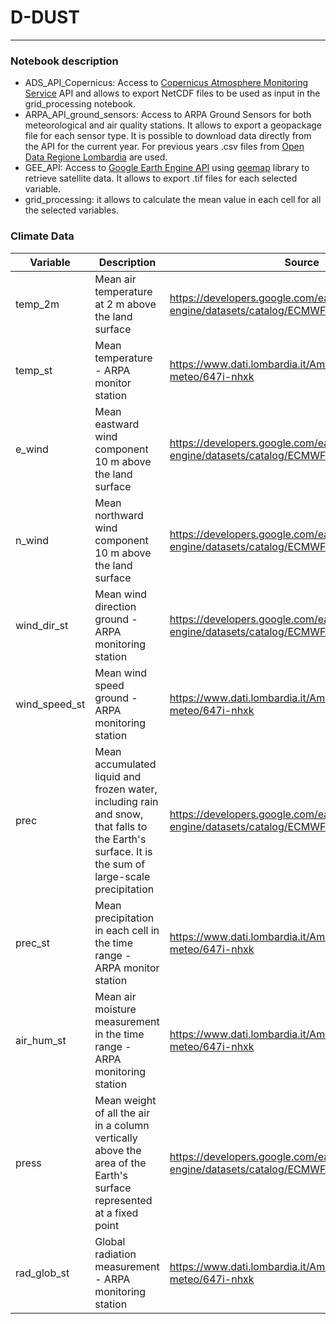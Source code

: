 # D-DUST
---
### Notebook description
- ADS_API_Copernicus: Access to [Copernicus Atmosphere Monitoring Service](https://atmosphere.copernicus.eu/data) API and allows to export NetCDF files to be used as input in the grid_processing notebook.
- ARPA_API_ground_sensors: Access to ARPA Ground Sensors for both meteorological and air quality stations. It allows to export a geopackage file for each sensor type. It is possible to download data directly from the API for the current year. For previous years .csv files from [Open Data Regione Lombardia](https://www.dati.lombardia.it/) are used.
- GEE_API: Access to [Google Earth Engine API](https://developers.google.com/earth-engine/datasets) using [geemap](https://geemap.org/) library to retrieve satellite data. It allows to export .tif files for each selected variable.
- grid_processing: it allows to calculate the mean value in each cell for all the selected variables.

### Climate Data
|Variable|Description|Source|
|---|---|---|
|temp_2m|Mean air temperature at 2 m above the land surface|https://developers.google.com/earth-engine/datasets/catalog/ECMWF_ERA5_LAND_HOURLY|
|temp_st|Mean temperature - ARPA monitor station|https://www.dati.lombardia.it/Ambiente/Dati-sensori-meteo/647i-nhxk|
|e_wind|Mean eastward wind component 10 m above the land surface|https://developers.google.com/earth-engine/datasets/catalog/ECMWF_ERA5_LAND_HOURLY|
|n_wind|Mean northward wind component 10 m above the land surface|https://developers.google.com/earth-engine/datasets/catalog/ECMWF_ERA5_LAND_HOURLY|
|wind_dir_st|Mean wind direction ground - ARPA monitoring station|https://developers.google.com/earth-engine/datasets/catalog/ECMWF_ERA5_LAND_HOURLY|
|wind_speed_st|Mean wind speed ground  - ARPA monitoring station|https://www.dati.lombardia.it/Ambiente/Dati-sensori-meteo/647i-nhxk|
|prec|Mean accumulated liquid and frozen water, including rain and snow, that falls to the Earth's surface. It is the sum of large-scale precipitation|https://developers.google.com/earth-engine/datasets/catalog/ECMWF_ERA5_LAND_HOURLY|
|prec_st|Mean precipitation in each cell in the time range - ARPA monitor station|https://www.dati.lombardia.it/Ambiente/Dati-sensori-meteo/647i-nhxk|
|air_hum_st|Mean air moisture measurement in the time range - ARPA monitoring station|https://www.dati.lombardia.it/Ambiente/Dati-sensori-meteo/647i-nhxk|
|press|Mean weight of all the air in a column vertically above the area of the Earth's surface represented at a fixed point|https://developers.google.com/earth-engine/datasets/catalog/ECMWF_ERA5_LAND_HOURLY|
|rad_glob_st|Global radiation measurement - ARPA monitoring station|https://www.dati.lombardia.it/Ambiente/Dati-sensori-meteo/647i-nhxk|

